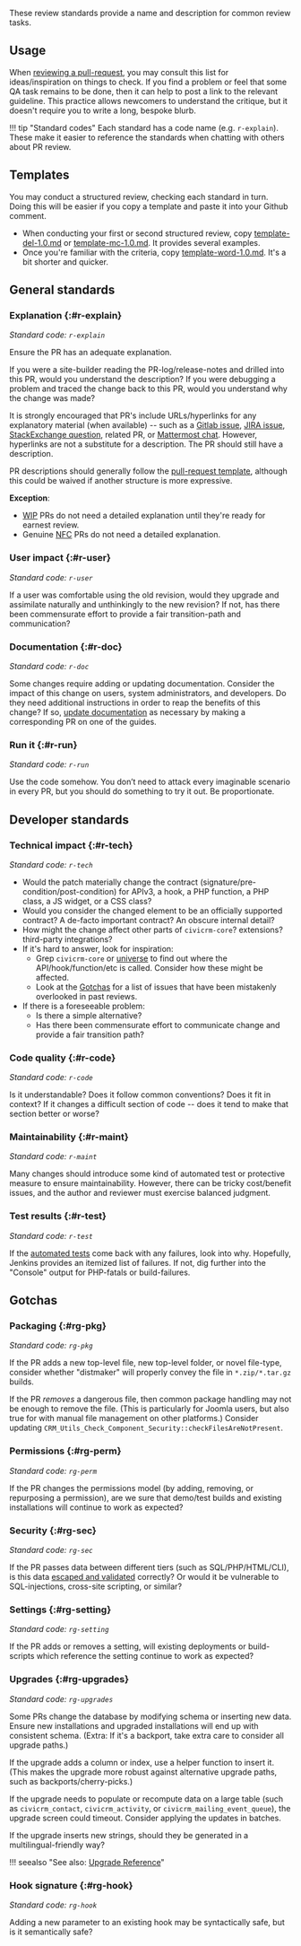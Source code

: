 These review standards provide a name and description for common review tasks.

## Usage

When [reviewing a pull-request](core/pr-review.md), you may consult this list for ideas/inspiration on things to check.  If you find a problem or feel that some QA task remains to
be done, then it can help to post a link to the relevant guideline.  This practice allows newcomers to understand the critique, but it doesn't require you to
write a long, bespoke blurb.

!!! tip "Standard codes"
    Each standard has a code name (e.g. `r-explain`). These make it easier to reference the standards when chatting with others about PR review.

## Templates

You may conduct a structured review, checking each standard in turn. Doing this  will be easier if you copy a template and paste it into your Github comment.

* When conducting your first or second structured review, copy [template-del-1.0.md](https://raw.githubusercontent.com/civicrm/civicrm-dev-docs/master/docs/standards/review/template-del-1.0.md) or [template-mc-1.0.md](https://raw.githubusercontent.com/civicrm/civicrm-dev-docs/master/docs/standards/review/template-mc-1.0.md). It provides several examples.
* Once you're familiar with the criteria, copy [template-word-1.0.md](https://raw.githubusercontent.com/civicrm/civicrm-dev-docs/master/docs/standards/review/template-word-1.0.md). It's a bit shorter and quicker.

## General standards

### Explanation {:#r-explain}

_Standard code: `r-explain`_

Ensure the PR has an adequate explanation. 

If you were a site-builder reading the PR-log/release-notes and drilled into this PR, would you understand the description? If you were debugging a problem and traced the change back to this PR, would you understand why the change was made?

It is strongly encouraged that PR's include URLs/hyperlinks for any explanatory material (when available) -- such as a [Gitlab issue](http://lab.civicrm.org/), [JIRA issue](tools/issue-tracking.md#jira), [StackExchange question](https://civicrm.stackexchange.com/), related PR, or [Mattermost chat](https://chat.civicrm.org). However, hyperlinks are not a substitute for a description. The PR should still have a description.

PR descriptions should generally follow the [pull-request template](https://github.com/civicrm/civicrm-core/blob/master/.github/PULL_REQUEST_TEMPLATE.md), although this could be waived if another structure is more expressive.

__Exception__: 

* [WIP](tools/git.md#wip) PRs do not need a detailed explanation until they're ready for earnest review.
* Genuine [NFC](tools/git.md#nfc) PRs do not need a detailed explanation. 

### User impact {:#r-user}

_Standard code: `r-user`_

If a user was comfortable using the old revision, would they upgrade and assimilate naturally and unthinkingly to the new revision? If not, has there been commensurate effort to provide a fair transition-path and communication?

### Documentation {:#r-doc}

_Standard code: `r-doc`_

Some changes require adding or updating documentation. Consider the impact of this change on users, system administrators, and developers. Do they need additional instructions in order to reap the benefits of this change? If so, [update documentation](documentation/index.md) as necessary by making a corresponding PR on one of the guides.

### Run it {:#r-run}

_Standard code: `r-run`_

Use the code somehow. You don’t need to attack every imaginable scenario in every PR, but you should do something to try it out. Be proportionate.

## Developer standards

### Technical impact {:#r-tech}

_Standard code: `r-tech`_

* Would the patch materially change the contract (signature/pre-condition/post-condition) for APIv3, a hook, a PHP function, a PHP class, a JS widget, or a CSS class?
* Would you consider the changed element to be an officially supported contract? A de-facto important contract? An obscure internal detail?
* How might the change affect other parts of `civicrm-core`? extensions? third-party integrations?
* If it's hard to answer, look for inspiration:
    * Grep `civicrm-core` or [universe](tools/universe.md) to find out where the API/hook/function/etc is called. Consider how these might be affected.
    * Look at the [Gotchas](#gotchas) for a list of issues that have been mistakenly overlooked in past reviews.
* If there is a foreseeable problem:
    * Is there a simple alternative?
    * Has there been commensurate effort to communicate change and provide a fair transition path?

### Code quality {:#r-code}

_Standard code: `r-code`_

Is it understandable? Does it follow common conventions? Does it fit in context? If it changes a difficult section of code -- does it tend to make that section better or worse?

### Maintainability {:#r-maint}

_Standard code: `r-maint`_

Many changes should introduce some kind of automated test or protective measure to ensure maintainability. However, there can be tricky cost/benefit issues, and the author and reviewer must exercise balanced judgment.

### Test results {:#r-test}

_Standard code: `r-test`_

If the [automated tests](testing/continuous-integration.md) come back with any failures, look into why. Hopefully, Jenkins provides an itemized list of failures. If not, dig further into the "Console" output for PHP-fatals or build-failures.

## Gotchas

### Packaging {:#rg-pkg}

_Standard code: `rg-pkg`_

If the PR adds a new top-level file, new top-level folder, or novel file-type, consider whether "distmaker" will properly convey the file in `*.zip/*.tar.gz` builds.

If the PR *removes* a dangerous file, then common package handling may not be enough to remove the file. (This is particularly for Joomla users, but also true for with
manual file management on other platforms.) Consider updating `CRM_Utils_Check_Component_Security::checkFilesAreNotPresent`.

### Permissions {:#rg-perm}

_Standard code: `rg-perm`_

If the PR changes the permissions model (by adding, removing, or repurposing a permission), are we sure that demo/test builds and existing installations will continue to work as expected?

### Security {:#rg-sec}

_Standard code: `rg-sec`_

If the PR passes data between different tiers (such as SQL/PHP/HTML/CLI), is this data [escaped and validated](security/index.md) correctly? Or would it be vulnerable to SQL-injections, cross-site scripting, or similar?

### Settings {:#rg-setting}

_Standard code: `rg-setting`_

If the PR adds or removes a setting, will existing deployments or build-scripts which reference the setting continue to work as expected?

### Upgrades {:#rg-upgrades}

_Standard code: `rg-upgrades`_

Some PRs change the database by modifying schema or inserting new data. Ensure new installations and upgraded installations will end up with consistent schema. (Extra: If it's a backport, take extra care to consider all upgrade paths.)

If the upgrade adds a column or index, use a helper function to insert it. (This makes the upgrade more robust against alternative upgrade paths, such as backports/cherry-picks.)

If the upgrade needs to populate or recompute data on a large table (such as `civicrm_contact`, `civicrm_activity`, or `civicrm_mailing_event_queue`), the upgrade screen could timeout. Consider applying the updates in batches.

If the upgrade inserts new strings, should they be generated in a multilingual-friendly way?

!!! seealso "See also: [Upgrade Reference](framework/upgrade)"

### Hook signature {:#rg-hook}

_Standard code: `rg-hook`_

Adding a new parameter to an existing hook may be syntactically safe, but is it semantically safe?
